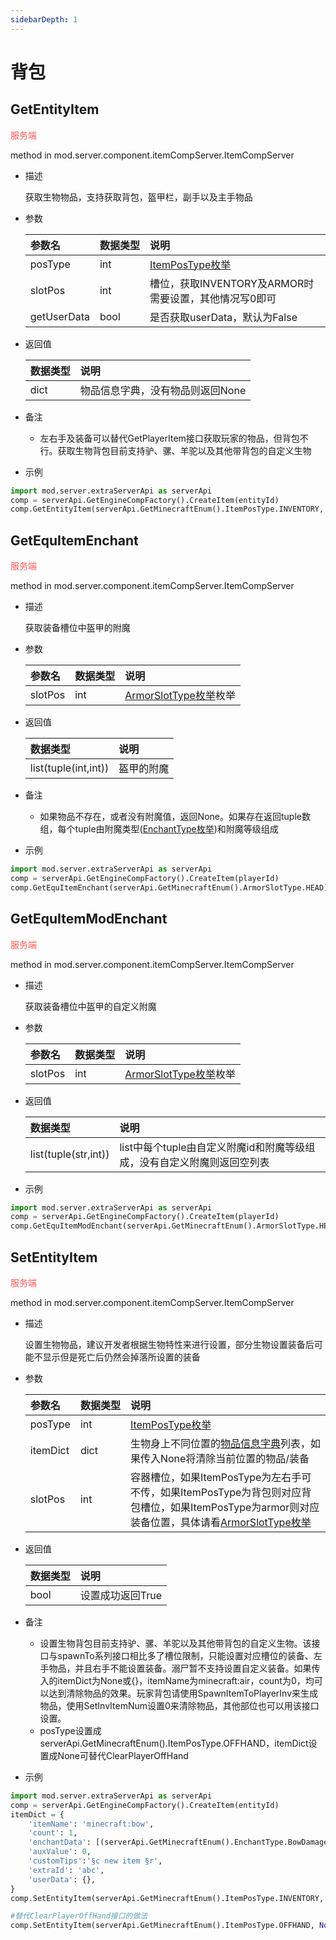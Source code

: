 ```yaml
---
sidebarDepth: 1
---
```

# 背包

## GetEntityItem

<span style="display:inline;color:#ff5555">服务端</span>

method in mod.server.component.itemCompServer.ItemCompServer

- 描述

    获取生物物品，支持获取背包，盔甲栏，副手以及主手物品

- 参数

    | 参数名 | <div style="width: 4em">数据类型</div> | 说明 |
    | :--- | :--- | :--- |
    | posType | int | [ItemPosType枚举](../../枚举值/ItemPosType.md) |
    | slotPos | int | 槽位，获取INVENTORY及ARMOR时需要设置，其他情况写0即可 |
    | getUserData | bool | 是否获取userData，默认为False |

- 返回值

    | <div style="width: 4em">数据类型</div> | 说明 |
    | :--- | :--- |
    | dict | 物品信息字典，没有物品则返回None |

- 备注
    - 左右手及装备可以替代GetPlayerItem接口获取玩家的物品，但背包不行。获取生物背包目前支持驴、骡、羊驼以及其他带背包的自定义生物

- 示例

```python
import mod.server.extraServerApi as serverApi
comp = serverApi.GetEngineCompFactory().CreateItem(entityId)
comp.GetEntityItem(serverApi.GetMinecraftEnum().ItemPosType.INVENTORY, 0)
```



## GetEquItemEnchant

<span style="display:inline;color:#ff5555">服务端</span>

method in mod.server.component.itemCompServer.ItemCompServer

- 描述

    获取装备槽位中盔甲的附魔

- 参数

    | 参数名 | <div style="width: 4em">数据类型</div> | 说明 |
    | :--- | :--- | :--- |
    | slotPos | int | [ArmorSlotType枚举](../../枚举值/ArmorSlotType.md)枚举 |

- 返回值

    | <div style="width: 4em">数据类型</div> | 说明 |
    | :--- | :--- |
    | list(tuple(int,int)) | 盔甲的附魔 |

- 备注
    - 如果物品不存在，或者没有附魔值，返回None。如果存在返回tuple数组，每个tuple由附魔类型([EnchantType枚举](../../枚举值/EnchantType.md))和附魔等级组成

- 示例

```python
import mod.server.extraServerApi as serverApi
comp = serverApi.GetEngineCompFactory().CreateItem(playerId)
comp.GetEquItemEnchant(serverApi.GetMinecraftEnum().ArmorSlotType.HEAD)
```



## GetEquItemModEnchant

<span style="display:inline;color:#ff5555">服务端</span>

method in mod.server.component.itemCompServer.ItemCompServer

- 描述

    获取装备槽位中盔甲的自定义附魔

- 参数

    | 参数名 | <div style="width: 4em">数据类型</div> | 说明 |
    | :--- | :--- | :--- |
    | slotPos | int | [ArmorSlotType枚举](../../枚举值/ArmorSlotType.md)枚举 |

- 返回值

    | <div style="width: 4em">数据类型</div> | 说明 |
    | :--- | :--- |
    | list(tuple(str,int)) | list中每个tuple由自定义附魔id和附魔等级组成，没有自定义附魔则返回空列表 |

- 示例

```python
import mod.server.extraServerApi as serverApi
comp = serverApi.GetEngineCompFactory().CreateItem(playerId)
comp.GetEquItemModEnchant(serverApi.GetMinecraftEnum().ArmorSlotType.HEAD)
```



## SetEntityItem

<span style="display:inline;color:#ff5555">服务端</span>

method in mod.server.component.itemCompServer.ItemCompServer

- 描述

    设置生物物品，建议开发者根据生物特性来进行设置，部分生物设置装备后可能不显示但是死亡后仍然会掉落所设置的装备

- 参数

    | 参数名 | <div style="width: 4em">数据类型</div> | 说明 |
    | :--- | :--- | :--- |
    | posType | int | [ItemPosType枚举](../../枚举值/ItemPosType.md) |
    | itemDict | dict | 生物身上不同位置的<a href="../../../../mcguide/20-玩法开发/10-基本概念/1-我的世界基础概念.html#物品信息字典#物品信息字典">物品信息字典</a>列表，如果传入None将清除当前位置的物品/装备 |
    | slotPos | int | 容器槽位，如果ItemPosType为左右手可不传，如果ItemPosType为背包则对应背包槽位，如果ItemPosType为armor则对应装备位置，具体请看[ArmorSlotType枚举](../../枚举值/ArmorSlotType.md) |

- 返回值

    | <div style="width: 4em">数据类型</div> | 说明 |
    | :--- | :--- |
    | bool | 设置成功返回True |

- 备注
    - 设置生物背包目前支持驴、骡、羊驼以及其他带背包的自定义生物。该接口与spawnTo系列接口相比多了槽位限制，只能设置对应槽位的装备、左手物品，并且右手不能设置装备。溺尸暂不支持设置自定义装备。如果传入的itemDict为None或{}，itemName为minecraft:air，count为0，均可以达到清除物品的效果。玩家背包请使用SpawnItemToPlayerInv来生成物品，使用SetInvItemNum设置0来清除物品，其他部位也可以用该接口设置。
    - posType设置成serverApi.GetMinecraftEnum().ItemPosType.OFFHAND，itemDict设置成None可替代ClearPlayerOffHand

- 示例

```python
import mod.server.extraServerApi as serverApi
comp = serverApi.GetEngineCompFactory().CreateItem(entityId)
itemDict = {
    'itemName': 'minecraft:bow',
    'count': 1,
    'enchantData': [(serverApi.GetMinecraftEnum().EnchantType.BowDamage, 1),],
    'auxValue': 0,
    'customTips':'§c new item §r',
    'extraId': 'abc',
    'userData': {},
}
comp.SetEntityItem(serverApi.GetMinecraftEnum().ItemPosType.INVENTORY, itemDict, 0)

#替代ClearPlayerOffHand接口的做法
comp.SetEntityItem(serverApi.GetMinecraftEnum().ItemPosType.OFFHAND, None, 0)
```



